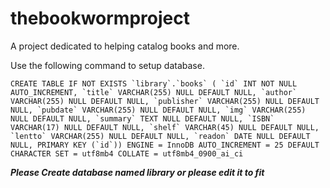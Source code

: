 # thebookwormproject
A project dedicated to helping catalog books and more.

Use the following command to setup database.

```CREATE TABLE IF NOT EXISTS `library`.`books` (
  `id` INT NOT NULL AUTO_INCREMENT,
  `title` VARCHAR(255) NULL DEFAULT NULL,
  `author` VARCHAR(255) NULL DEFAULT NULL,
  `publisher` VARCHAR(255) NULL DEFAULT NULL,
  `pubdate` VARCHAR(255) NULL DEFAULT NULL,
  `img` VARCHAR(255) NULL DEFAULT NULL,
  `summary` TEXT NULL DEFAULT NULL,
  `ISBN` VARCHAR(17) NULL DEFAULT NULL,
  `shelf` VARCHAR(45) NULL DEFAULT NULL,
  `lentto` VARCHAR(255) NULL DEFAULT NULL,
  `readon` DATE NULL DEFAULT NULL,
  PRIMARY KEY (`id`))
ENGINE = InnoDB
AUTO_INCREMENT = 25
DEFAULT CHARACTER SET = utf8mb4
COLLATE = utf8mb4_0900_ai_ci```

***Please Create database named library or please edit it to fit***
